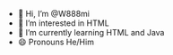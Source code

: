 - 👋 Hi, I’m @W888mi
- 👀 I’m interested in HTML
- 🌱 I’m currently learning HTML and Java
- 😄 Pronouns He/Him


<!---
W888mi/W888mi is a ✨ special ✨ repository because its `README.md` (this file) appears on your GitHub profile.
You can click the Preview link to take a look at your changes.
--->

